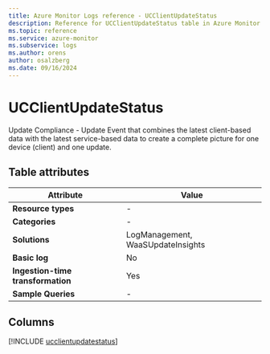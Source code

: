 ```yaml
---
title: Azure Monitor Logs reference - UCClientUpdateStatus
description: Reference for UCClientUpdateStatus table in Azure Monitor Logs.
ms.topic: reference
ms.service: azure-monitor
ms.subservice: logs
ms.author: orens
author: osalzberg
ms.date: 09/16/2024
---
```


# UCClientUpdateStatus

Update Compliance - Update Event that combines the latest client-based data with the latest service-based data to create a complete picture for one device (client) and one update.


## Table attributes

|Attribute|Value|
|---|---|
|**Resource types**|-|
|**Categories**|-|
|**Solutions**| LogManagement, WaaSUpdateInsights|
|**Basic log**|No|
|**Ingestion-time transformation**|Yes|
|**Sample Queries**|-|



## Columns
  
[!INCLUDE [ucclientupdatestatus](~/reusable-content/ce-skilling/azure/includes/azure-monitor/reference/tables/ucclientupdatestatus-include.md)]

